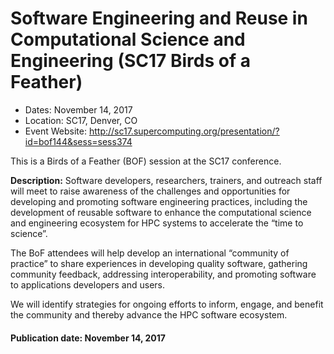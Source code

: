 # Software Engineering and Reuse in Computational Science and Engineering (SC17 Birds of a Feather)

- Dates: November 14, 2017
- Location: SC17, Denver, CO
- Event Website: http://sc17.supercomputing.org/presentation/?id=bof144&sess=sess374

This is a Birds of a Feather (BOF) session at the SC17 conference.

**Description:**  Software developers, researchers, trainers, and outreach staff will meet to raise awareness of the challenges and opportunities for developing and promoting software engineering practices, including the development of reusable software to enhance the computational science and engineering ecosystem for HPC systems to accelerate the “time to science”. 

The BoF attendees will help develop an international “community of practice” to share experiences in developing quality software, gathering community feedback, addressing interoperability, and promoting software to applications developers and users. 

We will identify strategies for ongoing efforts to inform, engage, and benefit the community and thereby advance the HPC software ecosystem.

#### Publication date: November 14, 2017

<!---
Publish: yes
Categories: development, Collaboration
Topics: software engineering, projects and organizations
Tags: conference
Level: 2
Prerequisites: default
Aggregate: none
--->
